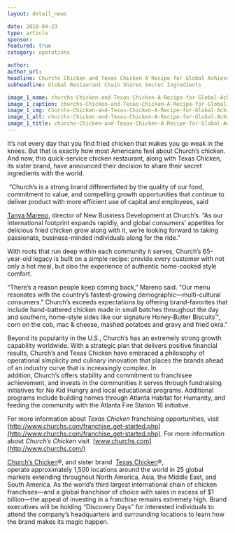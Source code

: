 ```yaml
---
layout: detail_news

date: 2018-04-23
type: article
sponsor:
featured: true
category: operations        

author:  
author_url: 
headline: Churchs Chicken and Texas Chicken A Recipe for Global Achievement
subheadline: Global Restaurant Chain Shares Secret Ingredients 

image_1_name: churchs-Chicken-and-Texas-Chicken-A-Recipe-for-Global-Achievement-41455
image_1_caption: churchs-Chicken-and-Texas-Chicken-A-Recipe-for-Global-Achievement-41455
image_1_img: Churchs-Chicken-and-Texas-Chicken-A-Recipe-for-Global-Achievement-41455.jpg
image_1_alt: churchs-Chicken-and-Texas-Chicken-A-Recipe-for-Global-Achievement-41455
image_1_title: churchs-Chicken-and-Texas-Chicken-A-Recipe-for-Global-Achievement-41455
---
```

	
It&rsquo;s not every day that you find fried chicken that makes you go weak in the knees. But that is exactly how most Americans feel about Church&rsquo;s chicken. And now, this quick-service chicken restaurant, along with Texas Chicken, its sister brand, have announced their decision to share their secret ingredients with the world.

<!--more-->&nbsp;&ldquo;Church&rsquo;s&nbsp;is a strong brand differentiated by the quality of our food, commitment to value, and compelling growth opportunities that continue to deliver product with more efficient use of capital and employees, said&nbsp;
[Tanya Mareno](https://www.linkedin.com/in/tanya-mareno), director of New Business Development at&nbsp;Church&rsquo;s. &ldquo;As our international footprint expands rapidly, and global consumers&rsquo; appetites for delicious fried chicken grow along with it, we&rsquo;re looking forward to taking passionate, business-minded individuals along for the ride.&rdquo;

With roots that run deep within each community it serves,&nbsp;Church&rsquo;s&nbsp;65-year-old legacy is built on a simple recipe: provide every customer with not only a hot meal, but also the experience of authentic home-cooked style comfort.

&ldquo;There&rsquo;s a reason people keep coming back,&rdquo; Mareno said. &ldquo;Our menu resonates with the country&rsquo;s fastest-growing demographic&mdash;multi-cultural consumers.&rdquo;&nbsp;Church&rsquo;s exceeds expectations by offering&nbsp;brand-favorites that include hand-battered chicken made in small batches throughout the day and southern, home-style sides like our signature&nbsp;Honey-Butter Biscuits&trade;, corn on the cob, mac &amp; cheese, mashed potatoes and gravy and fried okra.&rdquo;

Beyond its popularity in the U.S.,&nbsp;Church&rsquo;s&nbsp;has an extremely strong growth capability worldwide. With a strategic plan that delivers positive financial results, Church&rsquo;s and Texas Chicken&nbsp;have embraced a philosophy of operational simplicity and culinary innovation that places the brands ahead of an industry curve that is increasingly complex. In addition,&nbsp;Church&rsquo;s&nbsp;offers stability and commitment to franchisee achievement, and invests in the communities it serves through fundraising initiatives for&nbsp;No Kid Hungry&nbsp;and local educational programs. Additional programs include building homes through&nbsp;Atlanta Habitat for Humanity, and feeding the community with the Atlanta Fire Station 16 initiative.

For more information about&nbsp;_Texas Chicken_&nbsp;franchising opportunities, visit&nbsp;
[http://www.churchs.com/franchise_get-started.php](http://www.churchs.com/franchise_get-started.php). For more information about&nbsp;_Church&rsquo;s Chicken_&nbsp;visit&nbsp;
[www.churchs.com](http://www.churchs.com/)

[Church&rsquo;s Chicken](http://www.churchs.com/)&reg;,&nbsp;and sister brand&nbsp;
[Texas Chicken](http://www.texaschickenandburgers.com/)&reg;, operate&nbsp;approximately 1,500 locations around the world in 25 global markets extending throughout North America, Asia, the Middle East, and South America. As the world&rsquo;s third largest international chain of chicken franchises&mdash;and a global franchisor of choice with sales in excess of $1 billion&mdash;the appeal of investing in a franchise remains extremely high. Brand executives will be holding &ldquo;Discovery Days&rdquo; for interested individuals to attend the company&rsquo;s headquarters and surrounding locations to learn how the brand makes its magic happen.&nbsp;